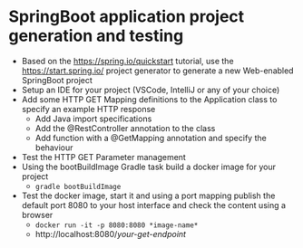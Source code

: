 # SpringBoot application project generation and testing


- Based on the https://spring.io/quickstart tutorial, use the https://start.spring.io/ project generator to generate a new Web-enabled SpringBoot project
- Setup an IDE for your project (VSCode, IntelliJ or any of your choice)
- Add some HTTP GET Mapping definitions to the Application class to specify an example HTTP response
  - Add Java import specifications
  - Add the @RestController annotation to the class
  - Add function with a @GetMapping annotation and specify the behaviour
- Test the HTTP GET Parameter management
- Using the bootBuildImage Gradle task build a docker image for your project
  - `gradle bootBuildImage`
- Test the docker image, start it and using a port mapping publish the default port 8080 to your host interface and check the content using a browser
  - `docker run -it -p 8080:8080 *image-name*`
  - http://localhost:8080/*your-get-endpoint*


